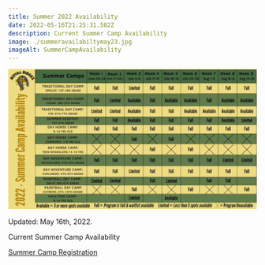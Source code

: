 ```yaml
---
title: Summer 2022 Availability
date: 2022-05-16T21:25:31.582Z
description: Current Summer Camp Availability
image: ./summeravailabiltymay23.jpg
imageAlt: SummerCampAvailability
---
```

![SummerCampAvailability](summeravailabiltymay23.jpg "SummerCampAvailability")

Updated: May 16th, 2022.

Current Summer Camp Availability 

<div className='text-center mt-4'>
    <a 
        href='https://www.ultracamp.com/clientlogin.aspx?idCamp=1145&campCode=151'
        className='text-green-200 hover:text-indigo-400 hover:underline font-cursive text-2xl'
        target='_blank' 
        rel='noopener noreferrer'
    >Summer Camp Registration</a>
</div>